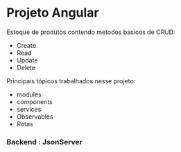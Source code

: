 # Projeto Angular
 Estoque de produtos contendo metodos basicos de CRUD:
- Create
- Read
- Update
- Delete

Principais tópicos trabalhados nesse projeto:
- modules
- components
- services
- Observables
- Rotas
### Backend : JsonServer